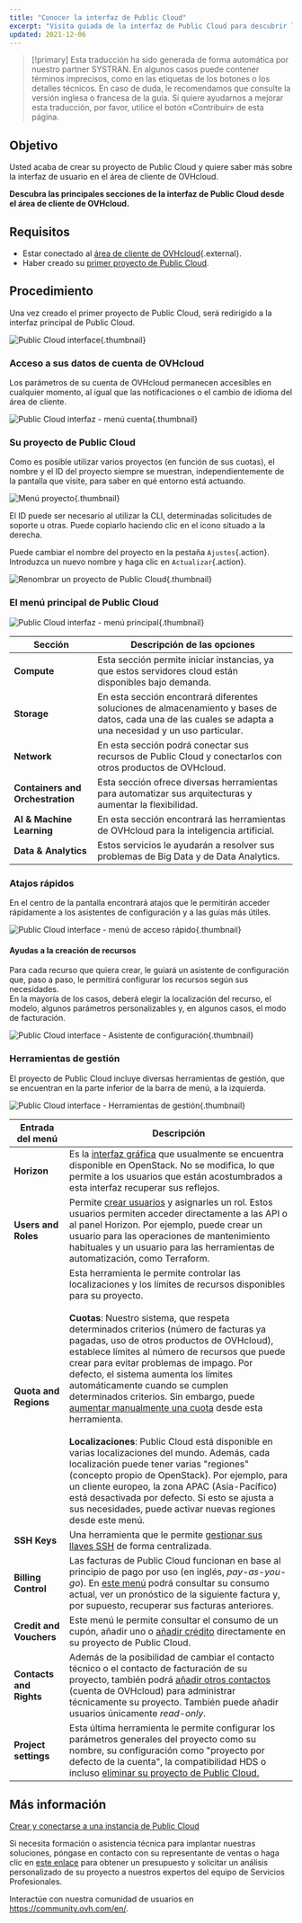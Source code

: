 ```yaml
---
title: "Conocer la interfaz de Public Cloud"
excerpt: "Visita guiada de la interfaz de Public Cloud para descubrir las diferentes secciones"
updated: 2021-12-06
---
```


> [!primary]
> Esta traducción ha sido generada de forma automática por nuestro partner SYSTRAN. En algunos casos puede contener términos imprecisos, como en las etiquetas de los botones o los detalles técnicos. En caso de duda, le recomendamos que consulte la versión inglesa o francesa de la guía. Si quiere ayudarnos a mejorar esta traducción, por favor, utilice el botón «Contribuir» de esta página.
> 

## Objetivo

Usted acaba de crear su proyecto de Public Cloud y quiere saber más sobre la interfaz de usuario en el área de cliente de OVHcloud.

**Descubra las principales secciones de la interfaz de Public Cloud desde el área de cliente de OVHcloud.**

## Requisitos

- Estar conectado al [área de cliente de OVHcloud](/links/manager){.external}.
- Haber creado su [primer proyecto de Public Cloud](/pages/public_cloud/compute/create_a_public_cloud_project).

## Procedimiento

Una vez creado el primer proyecto de Public Cloud, será redirigido a la interfaz principal de Public Cloud.

![Public Cloud interface](images/main-interface.png){.thumbnail}

### Acceso a sus datos de cuenta de OVHcloud

Los parámetros de su cuenta de OVHcloud permanecen accesibles en cualquier momento, al igual que las notificaciones o el cambio de idioma del área de cliente.

![Public Cloud interfaz - menú cuenta](images/account.png){.thumbnail}

### Su proyecto de Public Cloud

Como es posible utilizar varios proyectos (en función de sus cuotas), el nombre y el ID del proyecto siempre se muestran, independientemente de la pantalla que visite, para saber en qué entorno está actuando.

![Menú proyecto](images/project-menu.png){.thumbnail}

El ID puede ser necesario al utilizar la CLI, determinadas solicitudes de soporte u otras. Puede copiarlo haciendo clic en el icono situado a la derecha.

Puede cambiar el nombre del proyecto en la pestaña `Ajustes`{.action}. Introduzca un nuevo nombre y haga clic en `Actualizar`{.action}.

![Renombrar un proyecto de Public Cloud](images/rename-project.png){.thumbnail}

### El menú principal de Public Cloud

![Public Cloud interfaz - menú principal](images/main-menu.png){.thumbnail}

|Sección|Descripción de las opciones|
|---|---|
|**Compute**|Esta sección permite iniciar instancias, ya que estos servidores cloud están disponibles bajo demanda.|
|**Storage**|En esta sección encontrará diferentes soluciones de almacenamiento y bases de datos, cada una de las cuales se adapta a una necesidad y un uso particular.|
|**Network**|En esta sección podrá conectar sus recursos de Public Cloud y conectarlos con otros productos de OVHcloud.|
|**Containers and Orchestration**|Esta sección ofrece diversas herramientas para automatizar sus arquitecturas y aumentar la flexibilidad.|
|**AI & Machine Learning**|En esta sección encontrará las herramientas de OVHcloud para la inteligencia artificial.|
|**Data & Analytics**|Estos servicios le ayudarán a resolver sus problemas de Big Data y de Data Analytics.|

### Atajos rápidos

En el centro de la pantalla encontrará atajos que le permitirán acceder rápidamente a los asistentes de configuración y a las guías más útiles.

![Public Cloud interface - menú de acceso rápido](images/shortcuts.png){.thumbnail}

#### Ayudas a la creación de recursos

Para cada recurso que quiera crear, le guiará un asistente de configuración que, paso a paso, le permitirá configurar los recursos según sus necesidades.
<br>En la mayoría de los casos, deberá elegir la localización del recurso, el modelo, algunos parámetros personalizables y, en algunos casos, el modo de facturación.

![Public Cloud interface - Asistente de configuración](images/wizard.png){.thumbnail}

### Herramientas de gestión

El proyecto de Public Cloud incluye diversas herramientas de gestión, que se encuentran en la parte inferior de la barra de menú, a la izquierda.

![Public Cloud interface - Herramientas de gestión](images/management-tools.png){.thumbnail}

|Entrada del menú|Descripción|
|---|---|
|**Horizon**|Es la [interfaz gráfica](/pages/public_cloud/compute/introducing_horizon) que usualmente se encuentra disponible en OpenStack. No se modifica, lo que permite a los usuarios que están acostumbrados a esta interfaz recuperar sus reflejos.|
|**Users and Roles**|Permite [crear usuarios](/pages/public_cloud/compute/create_and_delete_a_user) y asignarles un rol. Estos usuarios permiten acceder directamente a las API o al panel Horizon. Por ejemplo, puede crear un usuario para las operaciones de mantenimiento habituales y un usuario para las herramientas de automatización, como Terraform.|
|**Quota and Regions**|Esta herramienta le permite controlar las localizaciones y los límites de recursos disponibles para su proyecto.<br><br>**Cuotas**: Nuestro sistema, que respeta determinados criterios (número de facturas ya pagadas, uso de otros productos de OVHcloud), establece límites al número de recursos que puede crear para evitar problemas de impago. Por defecto, el sistema aumenta los límites automáticamente cuando se cumplen determinados criterios. Sin embargo, puede [aumentar manualmente una cuota](/pages/public_cloud/compute/increasing_public_cloud_quota#aumentar-manualmente-la-cuota-de-recursos) desde esta herramienta.<br><br>**Localizaciones**: Public Cloud está disponible en varias localizaciones del mundo. Además, cada localización puede tener varias "regiones" (concepto propio de OpenStack). Por ejemplo, para un cliente europeo, la zona APAC (Asia-Pacífico) está desactivada por defecto. Si esto se ajusta a sus necesidades, puede activar nuevas regiones desde este menú.|
|**SSH Keys**|Una herramienta que le permite [gestionar sus llaves SSH](public_cloud/compute/creating-ssh-keys-pci) de forma centralizada.|
|**Billing Control**|Las facturas de Public Cloud funcionan en base al principio de pago por uso (en inglés, *pay-as-you-go*). En [este menú](/pages/public_cloud/compute/analyze_billing) podrá consultar su consumo actual, ver un pronóstico de la siguiente factura y, por supuesto, recuperar sus facturas anteriores.|
|**Credit and Vouchers**|Este menú le permite consultar el consumo de un cupón, añadir uno o [añadir crédito](/pages/account_and_service_management/managing_billing_payments_and_services/add_cloud_credit_to_project) directamente en su proyecto de Public Cloud.|
|**Contacts and Rights**|Además de la posibilidad de cambiar el contacto técnico o el contacto de facturación de su proyecto, también podrá [añadir otros contactos](/pages/public_cloud/compute/change_project_contacts) (cuenta de OVHcloud) para administrar técnicamente su proyecto. También puede añadir usuarios únicamente *read-only*.|
|**Project settings**|Esta última herramienta le permite configurar los parámetros generales del proyecto como su nombre, su configuración como "proyecto por defecto de la cuenta", la compatibilidad HDS o incluso [eliminar su proyecto de Public Cloud.](/pages/public_cloud/compute/delete_a_project)|

## Más información

[Crear y conectarse a una instancia de Public Cloud](/pages/public_cloud/compute/public-cloud-first-steps)

Si necesita formación o asistencia técnica para implantar nuestras soluciones, póngase en contacto con su representante de ventas o haga clic en [este enlace](/links/professional-services) para obtener un presupuesto y solicitar un análisis personalizado de su proyecto a nuestros expertos del equipo de Servicios Profesionales.

Interactúe con nuestra comunidad de usuarios en <https://community.ovh.com/en/>.